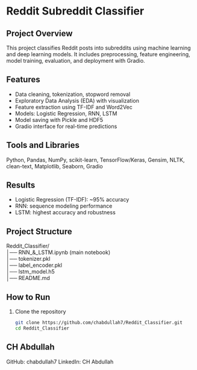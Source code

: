 # Reddit Subreddit Classifier

## Project Overview
This project classifies Reddit posts into subreddits using machine learning and deep learning models. It includes preprocessing, feature engineering, model training, evaluation, and deployment with Gradio.

## Features
- Data cleaning, tokenization, stopword removal
- Exploratory Data Analysis (EDA) with visualization
- Feature extraction using TF-IDF and Word2Vec
- Models: Logistic Regression, RNN, LSTM
- Model saving with Pickle and HDF5
- Gradio interface for real-time predictions

## Tools and Libraries
Python, Pandas, NumPy, scikit-learn, TensorFlow/Keras, Gensim, NLTK, clean-text, Matplotlib, Seaborn, Gradio

## Results
- Logistic Regression (TF-IDF): ~95% accuracy
- RNN: sequence modeling performance
- LSTM: highest accuracy and robustness

## Project Structure
Reddit_Classifier/  
│── RNN_&_LSTM.ipynb (main notebook)  
│── tokenizer.pkl  
│── label_encoder.pkl  
│── lstm_model.h5  
│── README.md  

## How to Run
1. Clone the repository  
   ```bash
   git clone https://github.com/chabdullah7/Reddit_Classifier.git
   cd Reddit_Classifier

## CH Abdullah
GitHub: chabdullah7
LinkedIn: CH Abdullah
